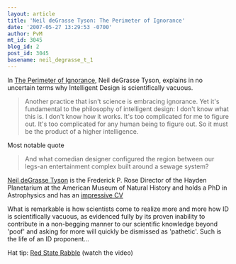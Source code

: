 ```yaml
---
layout: article
title: 'Neil deGrasse Tyson: The Perimeter of Ignorance'
date: '2007-05-27 13:29:53 -0700'
author: PvM
mt_id: 3045
blog_id: 2
post_id: 3045
basename: neil_degrasse_t_1
---
```

In [The Perimeter of Ignorance](http://research.amnh.org/~tyson/PerimeterOfIgnorance.php), Neil deGrasse Tyson, explains in no uncertain terms why Intelligent Design is scientifically vacuous.

> Another practice that isn't science is embracing ignorance. Yet it's fundamental to the philosophy of intelligent design: I don't know what this is. I don't know how it works. It's too complicated for me to figure out. It's too complicated for any human being to figure out. So it must be the product of a higher intelligence.

Most notable quote

> And what comedian designer configured the region between our legs-an entertainment complex built around a sewage system? 

[Neil deGrasse Tyson](http://en.wikipedia.org/wiki/Neil_deGrasse_Tyson) is the Frederick P. Rose Director of the Hayden Planetarium at the American Museum of Natural History and holds a PhD in  Astrophysics and has an [impressive CV](http://research.amnh.org/~tyson/cv.php)

What is remarkable is how scientists come to realize more and more how ID is scientifically vacuous, as evidenced fully by its proven inability to contribute in a non-begging manner to our scientific knowledge beyond 'poof' and asking for more will quickly be dismissed as 'pathetic'. Such is the life of an ID proponent...

Hat tip: [Red State Rabble](http://redstaterabble.blogspot.com/2007/05/beyond-belief-neil-degrasse-tyson-on-id.html) (watch the video)

